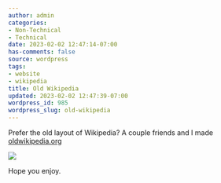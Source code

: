 ```yaml
---
author: admin
categories:
- Non-Technical
- Technical
date: 2023-02-02 12:47:14-07:00
has-comments: false
source: wordpress
tags:
- website
- wikipedia
title: Old Wikipedia
updated: 2023-02-02 12:47:39-07:00
wordpress_id: 985
wordpress_slug: old-wikipedia
---
```

Prefer the old layout of Wikipedia? A couple friends and I made [oldwikipedia.org](https://oldwikipedia.org/)

[![](/wp-content/uploads/2023/02/2023-02-02-144514_1920x1080_scrot-crop-1024x357.png)](/wp-content/uploads/2023/02/2023-02-02-144514_1920x1080_scrot-crop.png)

Hope you enjoy.
